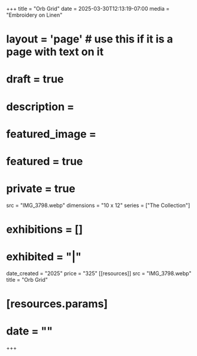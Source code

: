 +++
title = "Orb Grid"
date = 2025-03-30T12:13:19-07:00
media = "Embroidery on Linen"
# layout = 'page' # use this if it is a page with text on it
# draft = true
# description = 
# featured_image = 
# featured = true
# private = true
src = "IMG_3798.webp"
dimensions = "10 x 12"
series = ["The Collection"]
# exhibitions = []
# exhibited = "|"
date_created = "2025"
price = "325"
[[resources]]
  src = "IMG_3798.webp"
  title = "Orb Grid"
#   [resources.params]
#   date = ""
+++